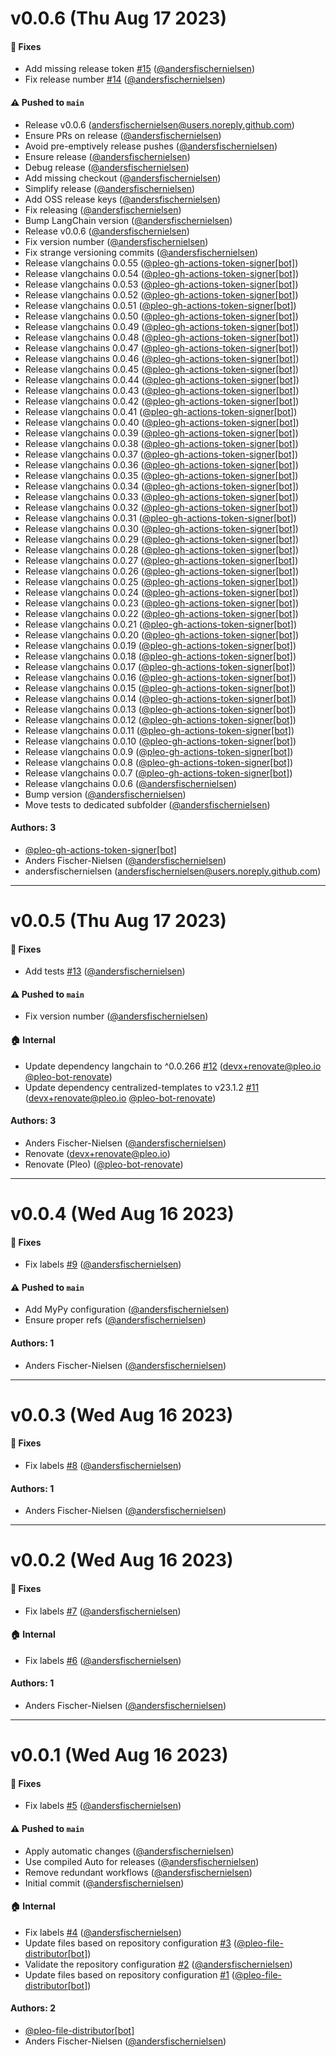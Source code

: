 # v0.0.6 (Thu Aug 17 2023)

#### 🐞 Fixes

- Add missing release token [#15](https://github.com/pleo-io/langchains/pull/15) ([@andersfischernielsen](https://github.com/andersfischernielsen))
- Fix release number [#14](https://github.com/pleo-io/langchains/pull/14) ([@andersfischernielsen](https://github.com/andersfischernielsen))

#### ⚠️ Pushed to `main`

- Release v0.0.6 (andersfischernielsen@users.noreply.github.com)
- Ensure PRs on release ([@andersfischernielsen](https://github.com/andersfischernielsen))
- Avoid pre-emptively release pushes ([@andersfischernielsen](https://github.com/andersfischernielsen))
- Ensure release ([@andersfischernielsen](https://github.com/andersfischernielsen))
- Debug release ([@andersfischernielsen](https://github.com/andersfischernielsen))
- Add missing checkout ([@andersfischernielsen](https://github.com/andersfischernielsen))
- Simplify release ([@andersfischernielsen](https://github.com/andersfischernielsen))
- Add OSS release keys ([@andersfischernielsen](https://github.com/andersfischernielsen))
- Fix releasing ([@andersfischernielsen](https://github.com/andersfischernielsen))
- Bump LangChain version ([@andersfischernielsen](https://github.com/andersfischernielsen))
- Release v0.0.6 ([@andersfischernielsen](https://github.com/andersfischernielsen))
- Fix version number ([@andersfischernielsen](https://github.com/andersfischernielsen))
- Fix strange versioning commits ([@andersfischernielsen](https://github.com/andersfischernielsen))
- Release vlangchains 0.0.55 ([@pleo-gh-actions-token-signer[bot]](https://github.com/pleo-gh-actions-token-signer[bot]))
- Release vlangchains 0.0.54 ([@pleo-gh-actions-token-signer[bot]](https://github.com/pleo-gh-actions-token-signer[bot]))
- Release vlangchains 0.0.53 ([@pleo-gh-actions-token-signer[bot]](https://github.com/pleo-gh-actions-token-signer[bot]))
- Release vlangchains 0.0.52 ([@pleo-gh-actions-token-signer[bot]](https://github.com/pleo-gh-actions-token-signer[bot]))
- Release vlangchains 0.0.51 ([@pleo-gh-actions-token-signer[bot]](https://github.com/pleo-gh-actions-token-signer[bot]))
- Release vlangchains 0.0.50 ([@pleo-gh-actions-token-signer[bot]](https://github.com/pleo-gh-actions-token-signer[bot]))
- Release vlangchains 0.0.49 ([@pleo-gh-actions-token-signer[bot]](https://github.com/pleo-gh-actions-token-signer[bot]))
- Release vlangchains 0.0.48 ([@pleo-gh-actions-token-signer[bot]](https://github.com/pleo-gh-actions-token-signer[bot]))
- Release vlangchains 0.0.47 ([@pleo-gh-actions-token-signer[bot]](https://github.com/pleo-gh-actions-token-signer[bot]))
- Release vlangchains 0.0.46 ([@pleo-gh-actions-token-signer[bot]](https://github.com/pleo-gh-actions-token-signer[bot]))
- Release vlangchains 0.0.45 ([@pleo-gh-actions-token-signer[bot]](https://github.com/pleo-gh-actions-token-signer[bot]))
- Release vlangchains 0.0.44 ([@pleo-gh-actions-token-signer[bot]](https://github.com/pleo-gh-actions-token-signer[bot]))
- Release vlangchains 0.0.43 ([@pleo-gh-actions-token-signer[bot]](https://github.com/pleo-gh-actions-token-signer[bot]))
- Release vlangchains 0.0.42 ([@pleo-gh-actions-token-signer[bot]](https://github.com/pleo-gh-actions-token-signer[bot]))
- Release vlangchains 0.0.41 ([@pleo-gh-actions-token-signer[bot]](https://github.com/pleo-gh-actions-token-signer[bot]))
- Release vlangchains 0.0.40 ([@pleo-gh-actions-token-signer[bot]](https://github.com/pleo-gh-actions-token-signer[bot]))
- Release vlangchains 0.0.39 ([@pleo-gh-actions-token-signer[bot]](https://github.com/pleo-gh-actions-token-signer[bot]))
- Release vlangchains 0.0.38 ([@pleo-gh-actions-token-signer[bot]](https://github.com/pleo-gh-actions-token-signer[bot]))
- Release vlangchains 0.0.37 ([@pleo-gh-actions-token-signer[bot]](https://github.com/pleo-gh-actions-token-signer[bot]))
- Release vlangchains 0.0.36 ([@pleo-gh-actions-token-signer[bot]](https://github.com/pleo-gh-actions-token-signer[bot]))
- Release vlangchains 0.0.35 ([@pleo-gh-actions-token-signer[bot]](https://github.com/pleo-gh-actions-token-signer[bot]))
- Release vlangchains 0.0.34 ([@pleo-gh-actions-token-signer[bot]](https://github.com/pleo-gh-actions-token-signer[bot]))
- Release vlangchains 0.0.33 ([@pleo-gh-actions-token-signer[bot]](https://github.com/pleo-gh-actions-token-signer[bot]))
- Release vlangchains 0.0.32 ([@pleo-gh-actions-token-signer[bot]](https://github.com/pleo-gh-actions-token-signer[bot]))
- Release vlangchains 0.0.31 ([@pleo-gh-actions-token-signer[bot]](https://github.com/pleo-gh-actions-token-signer[bot]))
- Release vlangchains 0.0.30 ([@pleo-gh-actions-token-signer[bot]](https://github.com/pleo-gh-actions-token-signer[bot]))
- Release vlangchains 0.0.29 ([@pleo-gh-actions-token-signer[bot]](https://github.com/pleo-gh-actions-token-signer[bot]))
- Release vlangchains 0.0.28 ([@pleo-gh-actions-token-signer[bot]](https://github.com/pleo-gh-actions-token-signer[bot]))
- Release vlangchains 0.0.27 ([@pleo-gh-actions-token-signer[bot]](https://github.com/pleo-gh-actions-token-signer[bot]))
- Release vlangchains 0.0.26 ([@pleo-gh-actions-token-signer[bot]](https://github.com/pleo-gh-actions-token-signer[bot]))
- Release vlangchains 0.0.25 ([@pleo-gh-actions-token-signer[bot]](https://github.com/pleo-gh-actions-token-signer[bot]))
- Release vlangchains 0.0.24 ([@pleo-gh-actions-token-signer[bot]](https://github.com/pleo-gh-actions-token-signer[bot]))
- Release vlangchains 0.0.23 ([@pleo-gh-actions-token-signer[bot]](https://github.com/pleo-gh-actions-token-signer[bot]))
- Release vlangchains 0.0.22 ([@pleo-gh-actions-token-signer[bot]](https://github.com/pleo-gh-actions-token-signer[bot]))
- Release vlangchains 0.0.21 ([@pleo-gh-actions-token-signer[bot]](https://github.com/pleo-gh-actions-token-signer[bot]))
- Release vlangchains 0.0.20 ([@pleo-gh-actions-token-signer[bot]](https://github.com/pleo-gh-actions-token-signer[bot]))
- Release vlangchains 0.0.19 ([@pleo-gh-actions-token-signer[bot]](https://github.com/pleo-gh-actions-token-signer[bot]))
- Release vlangchains 0.0.18 ([@pleo-gh-actions-token-signer[bot]](https://github.com/pleo-gh-actions-token-signer[bot]))
- Release vlangchains 0.0.17 ([@pleo-gh-actions-token-signer[bot]](https://github.com/pleo-gh-actions-token-signer[bot]))
- Release vlangchains 0.0.16 ([@pleo-gh-actions-token-signer[bot]](https://github.com/pleo-gh-actions-token-signer[bot]))
- Release vlangchains 0.0.15 ([@pleo-gh-actions-token-signer[bot]](https://github.com/pleo-gh-actions-token-signer[bot]))
- Release vlangchains 0.0.14 ([@pleo-gh-actions-token-signer[bot]](https://github.com/pleo-gh-actions-token-signer[bot]))
- Release vlangchains 0.0.13 ([@pleo-gh-actions-token-signer[bot]](https://github.com/pleo-gh-actions-token-signer[bot]))
- Release vlangchains 0.0.12 ([@pleo-gh-actions-token-signer[bot]](https://github.com/pleo-gh-actions-token-signer[bot]))
- Release vlangchains 0.0.11 ([@pleo-gh-actions-token-signer[bot]](https://github.com/pleo-gh-actions-token-signer[bot]))
- Release vlangchains 0.0.10 ([@pleo-gh-actions-token-signer[bot]](https://github.com/pleo-gh-actions-token-signer[bot]))
- Release vlangchains 0.0.9 ([@pleo-gh-actions-token-signer[bot]](https://github.com/pleo-gh-actions-token-signer[bot]))
- Release vlangchains 0.0.8 ([@pleo-gh-actions-token-signer[bot]](https://github.com/pleo-gh-actions-token-signer[bot]))
- Release vlangchains 0.0.7 ([@pleo-gh-actions-token-signer[bot]](https://github.com/pleo-gh-actions-token-signer[bot]))
- Release vlangchains 0.0.6 ([@andersfischernielsen](https://github.com/andersfischernielsen))
- Bump version ([@andersfischernielsen](https://github.com/andersfischernielsen))
- Move tests to dedicated subfolder ([@andersfischernielsen](https://github.com/andersfischernielsen))

#### Authors: 3

- [@pleo-gh-actions-token-signer[bot]](https://github.com/pleo-gh-actions-token-signer[bot])
- Anders Fischer-Nielsen ([@andersfischernielsen](https://github.com/andersfischernielsen))
- andersfischernielsen (andersfischernielsen@users.noreply.github.com)

---

# v0.0.5 (Thu Aug 17 2023)

#### 🐞 Fixes

- Add tests [#13](https://github.com/pleo-io/langchains/pull/13) ([@andersfischernielsen](https://github.com/andersfischernielsen))

#### ⚠️ Pushed to `main`

- Fix version number ([@andersfischernielsen](https://github.com/andersfischernielsen))

#### 🏠 Internal

- Update dependency langchain to ^0.0.266 [#12](https://github.com/pleo-io/langchains/pull/12) (devx+renovate@pleo.io [@pleo-bot-renovate](https://github.com/pleo-bot-renovate))
- Update dependency centralized-templates to v23.1.2 [#11](https://github.com/pleo-io/langchains/pull/11) (devx+renovate@pleo.io [@pleo-bot-renovate](https://github.com/pleo-bot-renovate))

#### Authors: 3

- Anders Fischer-Nielsen ([@andersfischernielsen](https://github.com/andersfischernielsen))
- Renovate (devx+renovate@pleo.io)
- Renovate (Pleo) ([@pleo-bot-renovate](https://github.com/pleo-bot-renovate))

---

# v0.0.4 (Wed Aug 16 2023)

#### 🐞 Fixes

- Fix labels [#9](https://github.com/pleo-io/langchains/pull/9) ([@andersfischernielsen](https://github.com/andersfischernielsen))

#### ⚠️ Pushed to `main`

- Add MyPy configuration ([@andersfischernielsen](https://github.com/andersfischernielsen))
- Ensure proper refs ([@andersfischernielsen](https://github.com/andersfischernielsen))

#### Authors: 1

- Anders Fischer-Nielsen ([@andersfischernielsen](https://github.com/andersfischernielsen))

---

# v0.0.3 (Wed Aug 16 2023)

#### 🐞 Fixes

- Fix labels [#8](https://github.com/pleo-io/langchains/pull/8) ([@andersfischernielsen](https://github.com/andersfischernielsen))

#### Authors: 1

- Anders Fischer-Nielsen ([@andersfischernielsen](https://github.com/andersfischernielsen))

---

# v0.0.2 (Wed Aug 16 2023)

#### 🐞 Fixes

- Fix labels [#7](https://github.com/pleo-io/langchains/pull/7) ([@andersfischernielsen](https://github.com/andersfischernielsen))

#### 🏠 Internal

- Fix labels [#6](https://github.com/pleo-io/langchains/pull/6) ([@andersfischernielsen](https://github.com/andersfischernielsen))

#### Authors: 1

- Anders Fischer-Nielsen ([@andersfischernielsen](https://github.com/andersfischernielsen))

---

# v0.0.1 (Wed Aug 16 2023)

#### 🐞 Fixes

- Fix labels [#5](https://github.com/pleo-io/langchains/pull/5) ([@andersfischernielsen](https://github.com/andersfischernielsen))

#### ⚠️ Pushed to `main`

- Apply automatic changes ([@andersfischernielsen](https://github.com/andersfischernielsen))
- Use compiled Auto for releases ([@andersfischernielsen](https://github.com/andersfischernielsen))
- Remove redundant workflows ([@andersfischernielsen](https://github.com/andersfischernielsen))
- Initial commit ([@andersfischernielsen](https://github.com/andersfischernielsen))

#### 🏠 Internal

- Fix labels [#4](https://github.com/pleo-io/langchains/pull/4) ([@andersfischernielsen](https://github.com/andersfischernielsen))
- Update files based on repository configuration [#3](https://github.com/pleo-io/langchains/pull/3) ([@pleo-file-distributor[bot]](https://github.com/pleo-file-distributor[bot]))
- Validate the repository configuration [#2](https://github.com/pleo-io/langchains/pull/2) ([@andersfischernielsen](https://github.com/andersfischernielsen))
- Update files based on repository configuration [#1](https://github.com/pleo-io/langchains/pull/1) ([@pleo-file-distributor[bot]](https://github.com/pleo-file-distributor[bot]))

#### Authors: 2

- [@pleo-file-distributor[bot]](https://github.com/pleo-file-distributor[bot])
- Anders Fischer-Nielsen ([@andersfischernielsen](https://github.com/andersfischernielsen))
